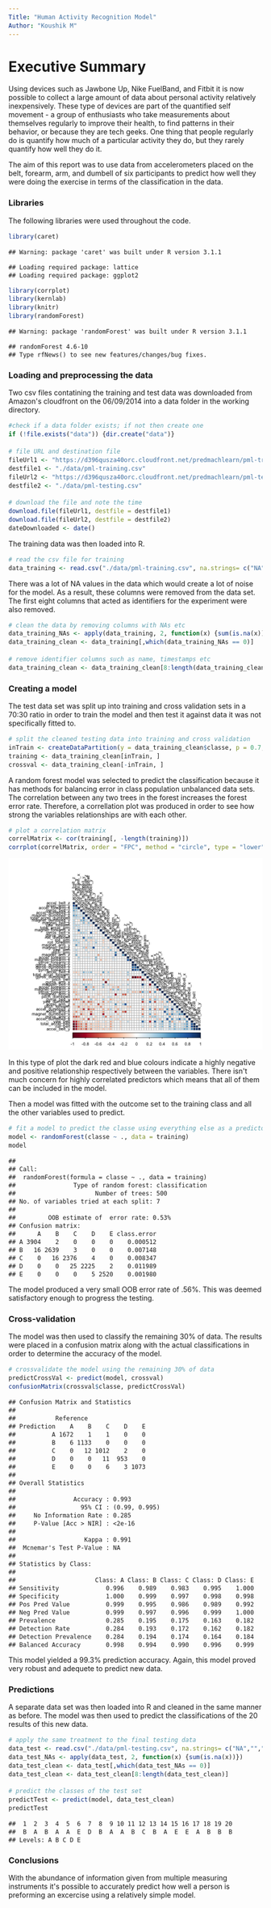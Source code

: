 ```yaml
---
Title: "Human Activity Recognition Model"
Author: "Koushik M"
---
```

# Executive Summary
Using devices such as Jawbone Up, Nike FuelBand, and Fitbit it is now possible to collect a large amount of data about personal activity relatively inexpensively. These type of devices are part of the quantified self movement - a group of enthusiasts who take measurements about themselves regularly to improve their health, to find patterns in their behavior, or because they are tech geeks. One thing that people regularly do is quantify how much of a particular activity they do, but they rarely quantify how well they do it. 

The aim of this report was to use data from accelerometers placed on the belt, forearm, arm, and dumbell of six participants to predict how well they were doing the exercise in terms of the classification in the data. 

### Libraries
The following libraries were used throughout the code.

```r
library(caret)
```

```
## Warning: package 'caret' was built under R version 3.1.1
```

```
## Loading required package: lattice
## Loading required package: ggplot2
```

```r
library(corrplot)
library(kernlab)
library(knitr)
library(randomForest)
```

```
## Warning: package 'randomForest' was built under R version 3.1.1
```

```
## randomForest 4.6-10
## Type rfNews() to see new features/changes/bug fixes.
```


### Loading and preprocessing the data
Two csv files contatining the training and test data was downloaded from Amazon's cloudfront on the 06/09/2014 into a data folder in the working directory. 


```r
#check if a data folder exists; if not then create one
if (!file.exists("data")) {dir.create("data")}

# file URL and destination file
fileUrl1 <- "https://d396qusza40orc.cloudfront.net/predmachlearn/pml-training.csv"
destfile1 <- "./data/pml-training.csv"
fileUrl2 <- "https://d396qusza40orc.cloudfront.net/predmachlearn/pml-testing.csv"
destfile2 <- "./data/pml-testing.csv"

# download the file and note the time
download.file(fileUrl1, destfile = destfile1)
download.file(fileUrl2, destfile = destfile2)
dateDownloaded <- date()
```

The training data was then loaded into R.


```r
# read the csv file for training 
data_training <- read.csv("./data/pml-training.csv", na.strings= c("NA",""," "))
```

There was a lot of NA values in the data which would create a lot of noise for the model. As a result, these columns were removed from the data set. The first eight columns that acted as identifiers for the experiment were also removed.


```r
# clean the data by removing columns with NAs etc
data_training_NAs <- apply(data_training, 2, function(x) {sum(is.na(x))})
data_training_clean <- data_training[,which(data_training_NAs == 0)]

# remove identifier columns such as name, timestamps etc
data_training_clean <- data_training_clean[8:length(data_training_clean)]
```

### Creating a model
The test data set was split up into training and cross validation sets in a 70:30 ratio in order to train the model and then test it against data it was not specifically fitted to.


```r
# split the cleaned testing data into training and cross validation
inTrain <- createDataPartition(y = data_training_clean$classe, p = 0.7, list = FALSE)
training <- data_training_clean[inTrain, ]
crossval <- data_training_clean[-inTrain, ]
```

A random forest model was selected to predict the classification because it has methods for balancing error in class population unbalanced data sets. The correlation between any two trees in the forest increases the forest error rate. Therefore, a correllation plot was produced in order to see how strong the variables relationships are with each other.


```r
# plot a correlation matrix
correlMatrix <- cor(training[, -length(training)])
corrplot(correlMatrix, order = "FPC", method = "circle", type = "lower", tl.cex = 0.8,  tl.col = rgb(0, 0, 0))
```

![plot of chunk unnamed-chunk-6](figure/unnamed-chunk-6.png) 

In this type of plot the dark red and blue colours indicate a highly negative and positive relationship respectively between the variables. There isn't much concern for highly correlated predictors which means that all of them can be included in the model.

Then a model was fitted with the outcome set to the training class and all the other variables used to predict.


```r
# fit a model to predict the classe using everything else as a predictor
model <- randomForest(classe ~ ., data = training)
model
```

```
## 
## Call:
##  randomForest(formula = classe ~ ., data = training) 
##                Type of random forest: classification
##                      Number of trees: 500
## No. of variables tried at each split: 7
## 
##         OOB estimate of  error rate: 0.53%
## Confusion matrix:
##      A    B    C    D    E class.error
## A 3904    2    0    0    0    0.000512
## B   16 2639    3    0    0    0.007148
## C    0   16 2376    4    0    0.008347
## D    0    0   25 2225    2    0.011989
## E    0    0    0    5 2520    0.001980
```

The model produced a very small OOB error rate of .56%. This was deemed satisfactory enough to progress the testing.

### Cross-validation
The model was then used to classify the remaining 30% of data. The results were placed in a confusion matrix along with the actual classifications in order to determine the accuracy of the model.


```r
# crossvalidate the model using the remaining 30% of data
predictCrossVal <- predict(model, crossval)
confusionMatrix(crossval$classe, predictCrossVal)
```

```
## Confusion Matrix and Statistics
## 
##           Reference
## Prediction    A    B    C    D    E
##          A 1672    1    1    0    0
##          B    6 1133    0    0    0
##          C    0   12 1012    2    0
##          D    0    0   11  953    0
##          E    0    0    6    3 1073
## 
## Overall Statistics
##                                        
##                Accuracy : 0.993        
##                  95% CI : (0.99, 0.995)
##     No Information Rate : 0.285        
##     P-Value [Acc > NIR] : <2e-16       
##                                        
##                   Kappa : 0.991        
##  Mcnemar's Test P-Value : NA           
## 
## Statistics by Class:
## 
##                      Class: A Class: B Class: C Class: D Class: E
## Sensitivity             0.996    0.989    0.983    0.995    1.000
## Specificity             1.000    0.999    0.997    0.998    0.998
## Pos Pred Value          0.999    0.995    0.986    0.989    0.992
## Neg Pred Value          0.999    0.997    0.996    0.999    1.000
## Prevalence              0.285    0.195    0.175    0.163    0.182
## Detection Rate          0.284    0.193    0.172    0.162    0.182
## Detection Prevalence    0.284    0.194    0.174    0.164    0.184
## Balanced Accuracy       0.998    0.994    0.990    0.996    0.999
```

This model yielded a 99.3% prediction accuracy. Again, this model proved very robust and adequete to predict new data.

### Predictions
A separate data set was then loaded into R and cleaned in the same manner as before. The model was then used to predict the classifications of the 20 results of this new data.


```r
# apply the same treatment to the final testing data
data_test <- read.csv("./data/pml-testing.csv", na.strings= c("NA",""," "))
data_test_NAs <- apply(data_test, 2, function(x) {sum(is.na(x))})
data_test_clean <- data_test[,which(data_test_NAs == 0)]
data_test_clean <- data_test_clean[8:length(data_test_clean)]

# predict the classes of the test set
predictTest <- predict(model, data_test_clean)
predictTest
```

```
##  1  2  3  4  5  6  7  8  9 10 11 12 13 14 15 16 17 18 19 20 
##  B  A  B  A  A  E  D  B  A  A  B  C  B  A  E  E  A  B  B  B 
## Levels: A B C D E
```

### Conclusions
With the abundance of information given from multiple measuring instruments it's possible to accurately predict how well a person is preforming an excercise using a relatively simple model. 

